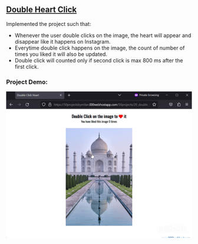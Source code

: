 ## [Double Heart Click](https://50projectsbymilan.000webhostapp.com/50projects/29_double_heart_click/)
Implemented the project such that:
- Whenever the user double clicks on the image, the heart will appear and disappear like it happens on Instagram.
- Everytime double click happens on the image, the count of number of times you liked it will also be updated.
- Double click will counted only if second click is max 800 ms after the first click.


### Project Demo:
![Project Demo](https://github.com/milan-vishnoi/50-Days-50-Projects/blob/main/29.%20Double%20Heart%20Click/demo.gif)